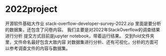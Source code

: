 # 2022project
开源软件基础大作业
stack-overflow-developer-survey-2022.zip
里面是要分析的数据集，还包含了问卷内容。
我们主要是对2022年StackOverflow的调查结果进行分析
提交方式目前是jupyter notebook，带着运行结果。
交到fold文件夹里，文件命名最好包含大致内容
对数据集进行分析、还有可视化，分析的方面可以参考调查文件的内容与数据集。

